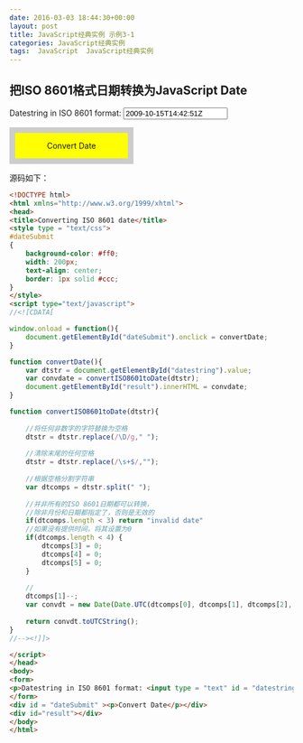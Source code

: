 ```yaml
---
date: 2016-03-03 18:44:30+00:00
layout: post
title: JavaScript经典实例 示例3-1
categories: JavaScript经典实例
tags:  JavaScript  JavaScript经典实例
---
```


把ISO 8601格式日期转换为JavaScript Date
----------------

<html xmlns="http://www.w3.org/1999/xhtml">
<head>
<title>Converting ISO 8601 date</title>
<style type = "text/css">
#dateSubmit
{
    background-color: #ff0;
    width: 200px;
    text-align: center;
    border: 10px solid #ccc;
}
</style>
<script type="text/javascript">
//<![CDATA[

window.onload = function(){
    document.getElementById("dateSubmit").onclick = convertDate;
}

function convertDate(){
    var dtstr = document.getElementById("datestring").value;
    var convdate = convertISO8601toDate(dtstr);
    document.getElementById("result").innerHTML = convdate;
}

function convertISO8601toDate(dtstr){
    
    //将任何非数字的字符替换为空格
    dtstr = dtstr.replace(/\D/g," ");
    
    //清除末尾的任何空格
    dtstr = dtstr.replace(/\s+$/,"");
    
    //根据空格分割字符串
    var dtcomps = dtstr.split(" ");
    
    //并非所有的ISO 8601日期都可以转换，
    //除非月份和日期都指定了，否则是无效的
    if(dtcomps.length < 3) return "invalid date"
    //如果没有提供时间，将其设置为0
    if(dtcomps.length < 4) {
        dtcomps[3] = 0;
        dtcomps[4] = 0;
        dtcomps[5] = 0;
    }
    
    //
    dtcomps[1]--;
    var convdt = new Date(Date.UTC(dtcomps[0], dtcomps[1], dtcomps[2], dtcomps[3], dtcomps[4], dtcomps[5]));
    
    return convdt.toUTCString();
}
//--><!]]>

</script>
</head>
<body>
<form>
<p>Datestring in ISO 8601 format: <input type = "text" id = "datestring" placeholder="2009-10-15T14:42:51Z" value="2009-10-15T14:42:51Z"/></p>
</form>
<div id = "dateSubmit" ><p>Convert Date</p></div>
<div id="result"></div>
</body>
</html>


源码如下：

``` html
<!DOCTYPE html>
<html xmlns="http://www.w3.org/1999/xhtml">
<head>
<title>Converting ISO 8601 date</title>
<style type = "text/css">
#dateSubmit
{
    background-color: #ff0;
    width: 200px;
    text-align: center;
    border: 1px solid #ccc;
}
</style>
<script type="text/javascript">
//<![CDATA[

window.onload = function(){
    document.getElementById("dateSubmit").onclick = convertDate;
}

function convertDate(){
    var dtstr = document.getElementById("datestring").value;
    var convdate = convertISO8601toDate(dtstr);
    document.getElementById("result").innerHTML = convdate;
}

function convertISO8601toDate(dtstr){
    
    //将任何非数字的字符替换为空格
    dtstr = dtstr.replace(/\D/g," ");
    
    //清除末尾的任何空格
    dtstr = dtstr.replace(/\s+$/,"");
    
    //根据空格分割字符串
    var dtcomps = dtstr.split(" ");
    
    //并非所有的ISO 8601日期都可以转换，
    //除非月份和日期都指定了，否则是无效的
    if(dtcomps.length < 3) return "invalid date"
    //如果没有提供时间，将其设置为0
    if(dtcomps.length < 4) {
        dtcomps[3] = 0;
        dtcomps[4] = 0;
        dtcomps[5] = 0;
    }
    
    //
    dtcomps[1]--;
    var convdt = new Date(Date.UTC(dtcomps[0], dtcomps[1], dtcomps[2], dtcomps[3], dtcomps[4], dtcomps[5]));
    
    return convdt.toUTCString();
}
//--><!]]>

</script>
</head>
<body>
<form>
<p>Datestring in ISO 8601 format: <input type = "text" id = "datestring" /></p>
</form>
<div id = "dateSubmit" ><p>Convert Date</p></div>
<div id="result"></div>
</body>
</html>
``` 
